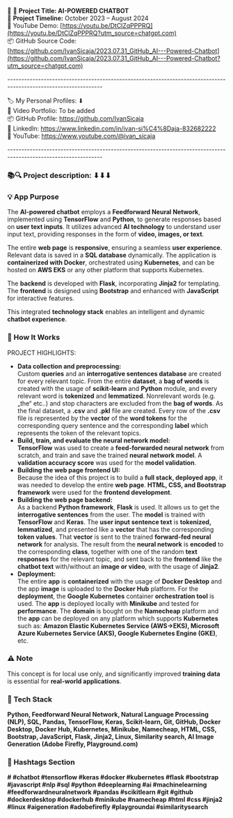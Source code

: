 🧾 🎯 **Project Title: AI-POWERED CHATBOT**  
📅 **Project Timeline:** October 2023 – August 2024  
🎥 YouTube Demo: [https://youtu.be/DtClZqPPPRQ](https://youtu.be/DtClZqPPPRQ?utm_source=chatgpt.com)  
📦 GitHub Source Code: [https://github.com/IvanSicaja/2023.07.31_GitHub_AI---Powered-Chatbot](https://github.com/IvanSicaja/2023.07.31_GitHub_AI---Powered-Chatbot?utm_source=chatgpt.com)

\----------------------------------------------------------------------------------------------------------------

🏷️ My Personal Profiles: ⬇︎  
🎥 Video Portfolio: To be added  
📦 GitHub Profile: <https://github.com/IvanSicaja>  
🔗 LinkedIn: <https://www.linkedin.com/in/ivan-si%C4%8Daja-832682222>  
🎥 YouTube: <https://www.youtube.com/@ivan_sicaja>

\----------------------------------------------------------------------------------------------------------------

### 📚🔍 Project description: ⬇︎⬇︎⬇︎

### 💡 App Purpose

The **AI-powered chatbot** employs a **Feedforward Neural Network**, implemented using **TensorFlow** and **Python**, to generate responses based on **user text inputs**. It utilizes advanced **AI technology** to understand user input text, providing responses in the form of **video, images, or text**.

The entire **web page** is **responsive**, ensuring a seamless **user experience**. Relevant data is saved in a **SQL database** dynamically. The application is **containerized with Docker**, orchestrated using **Kubernetes**, and can be hosted on **AWS EKS** or any other platform that supports Kubernetes.

The **backend** is developed with **Flask**, incorporating **Jinja2** for templating. The **frontend** is designed using **Bootstrap** and enhanced with **JavaScript** for interactive features.

This integrated **technology stack** enables an intelligent and dynamic **chatbot experience**.

### 🧠 How It Works

PROJECT HIGHLIGHTS:

- **Data collection and preprocessing:**  
    Custom **queries** and an **interrogative sentences database** are created for every relevant topic. From the entire **dataset**, a **bag of words** is created with the usage of **scikit-learn** and **Python** module, and every relevant word is **tokenized** and **lemmatized**. Nonrelevant words (e.g. „the“ etc..) and stop characters are excluded from the **bag of words**. As the final dataset, a **.csv** and **.pkl** file are created. Every row of the **.csv** file is represented by the **vector** of the **word tokens** for the corresponding query sentence and the corresponding **label** which represents the token of the relevant topics.
- **Build, train, and evaluate the neural network model:**  
    **TensorFlow** was used to create a **feed-forwarded neural network** from scratch, and train and save the trained **neural network model**. A **validation accuracy score** was used for the **model validation**.
- **Building the web page frontend UI:**  
    Because the idea of this project is to build a **full stack, deployed app**, it was needed to develop the entire **web page**. **HTML, CSS, and Bootstrap framework** were used for the **frontend development**.
- **Building the web page backend:**  
    As a backend **Python framework**, **Flask** is used. It allows us to get the **interrogative sentences** from the user. The **model** is trained with **TensorFlow** and **Keras**. The **user input sentence text** is **tokenized, lemmatized**, and presented like a **vector** that has the corresponding **token values**. That **vector** is sent to the trained **forward-fed neural network** for analysis. The result from the **neural network** is **encoded** to the corresponding **class**, together with one of the random **text responses** for the relevant topic, and sent back to the **frontend** like the **chatbot text** with/without an **image or video**, with the usage of **Jinja2**.
- **Deployment:**  
    The entire **app** is **containerized** with the usage of **Docker Desktop** and the app **image** is uploaded to the **Docker Hub** platform. For the **deployment**, the **Google Kubernetes** container **orchestration tool** is used. The **app** is deployed locally with **Minikube** and tested for **performance**. The **domain** is bought on the **Namecheap** platform and the **app** can be deployed on any platform which supports **Kubernetes** such as: **Amazon Elastic Kubernetes Service (AWS->EKS), Microsoft Azure Kubernetes Service (AKS), Google Kubernetes Engine (GKE)**, etc.

### ⚠️ Note

This concept is for local use only, and significantly improved **training data** is essential for **real-world applications**.

### 🔧 Tech Stack

**Python, Feedforward Neural Network, Natural Language Processing (NLP), SQL, Pandas, TensorFlow, Keras, Scikit-learn, Git, GitHub, Docker Desktop, Docker Hub, Kubernetes, Minikube, Namecheap, HTML, CSS, Bootstrap, JavaScript, Flask, Jinja2, Linux, Similarity search, AI Image Generation (Adobe Firefly, Playground.com)**

### 📣 Hashtags Section

**\# #chatbot #tensorflow #keras #docker #kubernetes #flask #bootstrap #javascript #nlp #sql #python #deeplearning #ai #machinelearning #feedforwardneuralnetwork #pandas #scikitlearn #git #github #dockerdesktop #dockerhub #minikube #namecheap #html #css #jinja2 #linux #aigeneration #adobefirefly #playgroundai #similaritysearch**
